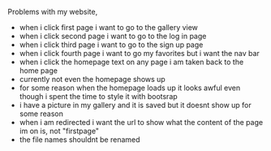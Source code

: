 Problems with my website,

- when i click first page i want to go to the gallery view
- when i click second page i want to go to the log in page
- when i click third page i want to go to the sign up page
- when i click fourth page i want to go my favorites but i want the nav bar
- when i click the homepage text on any page i am taken back to the home page
- currently not even the homepage shows up
- for some reason when the homepage loads up it looks awful even though i spent the time
  to style it with bootsrap
- i have a picture in my gallery and it is saved but it doesnt show up for some reason
- when i am redirected i want the url to show what the content of the page im on is, not "firstpage"
- the file names shouldnt be renamed
